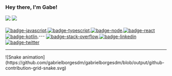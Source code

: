 ### Hey there, I'm Gabe!
<div>
  <img height="180em" src="https://github-readme-stats.vercel.app/api?username=gabrielborgesdm&count_private=true&show_icons=true&theme=dracula" />
  <img height="180em" src="https://github-readme-stats.vercel.app/api/top-langs?username=gabrielborgesdm&layout=compact&langs_count=16&theme=dracula" />
</div>

<div style="display: inline-block">
  <br />
    <a href="https://github.com/gabrielborgesdm/gabrielborgesdm">
      <img align="center" alt="badge-javascript" height="30" width="40" src='https://cdn.jsdelivr.net/gh/devicons/devicon/icons/javascript/javascript-plain.svg'>
    </a>
    <a href="https://github.com/gabrielborgesdm/gabrielborgesdm">
      <img align="center" alt="badge-typescript" height="30" width="40" src='https://cdn.jsdelivr.net/gh/devicons/devicon/icons/typescript/typescript-plain.svg'>
    </a>
    <a href="https://github.com/gabrielborgesdm/gabrielborgesdm">
      <img align="center" alt="badge-node" height="30" width="40" src='https://cdn.jsdelivr.net/gh/devicons/devicon/icons/nodejs/nodejs-plain.svg'>
    </a>
    <a href="https://github.com/gabrielborgesdm/gabrielborgesdm">
      <img align="center" alt="badge-react" height="30" width="40" src='https://cdn.jsdelivr.net/gh/devicons/devicon/icons/react/react-original.svg'>
    </a>
    <a href="https://github.com/gabrielborgesdm/gabrielborgesdm">
      <img align="center" alt="badge-kotlin" height="30" width="40" src='https://cdn.jsdelivr.net/gh/devicons/devicon/icons/kotlin/kotlin-original.svg'>
    </a>
    ---
    <a href="https://stackoverflow.com/users/9489001/gabriel-borges" target="_blank">
      <img align="center" alt="badge-stack-overflow" height="30" src='https://aleen42.github.io/badges/src/stackoverflow.svg'>
    </a>
    <a href="https://www.linkedin.com/in/borgesmoraes/" target="_blank">
      <img align="center" alt="badge-linkedin" height="30" src='https://img.shields.io/badge/LinkedIn-0077B5?style=for-the-badge&logo=linkedin&logoColor=white'>
    </a>
    <a href="https://twitter.com/Gabriel09914815" target="_blank">
      <img align="center" alt="badge-twitter" height="30" src='https://img.shields.io/badge/Twitter-1DA1F2?style=for-the-badge&logo=twitter&logoColor=white'>
    </a>
    
</div>
<hr />
![Snake animation](https://github.com/gabrielborgesdm/gabrielborgesdm/blob/output/github-contribution-grid-snake.svg)

